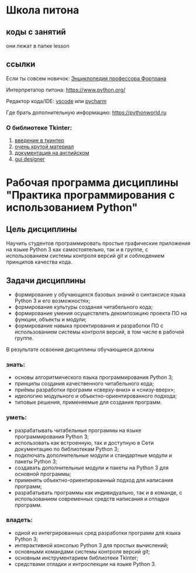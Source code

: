 # Школа питона 

## коды с занятий

они лежат в папке lesson

## ссылки

Если ты совсем новичок: [Энциклопедия профессора Фортрана](./book/encyclopedia_of_professor_fortran.pdf)

Интерпретатор питона: https://www.python.org/

Редактор кода/IDE: [vscode](https://code.visualstudio.com/) или [pycharm](https://www.jetbrains.com/pycharm/)

Где брать дополнительную информацию: https://pythonworld.ru

### О библиотеке Tkinter:

1. [введение в ткинтер](https://habr.com/ru/post/133337/)
2. [очень крутой материал](https://ru.wikiversity.org/wiki/%D0%9A%D1%83%D1%80%D1%81_%D0%BF%D0%BE_%D0%B1%D0%B8%D0%B1%D0%BB%D0%B8%D0%BE%D1%82%D0%B5%D0%BA%D0%B5_Tkinter_%D1%8F%D0%B7%D1%8B%D0%BA%D0%B0_Python#%D0%9A%D0%BB%D0%B0%D1%81%D1%81_Tk)
3. [документация на английском](https://docs.python.org/3/library/tkinter.html)
4. [gui designer](https://github.com/alejandroautalan/pygubu)


# Рабочая программа дисциплины "Практика программирования с использованием Python"

## Цель дисциплины

Научить студентов программировать простые графические приложения на языке Python 3 как самостоятельно,
так и в группе, с использованием системы контроля версий git и соблюдением принципов качества кода.

## Задачи дисциплины

- формирование у обучающихся базовых знаний о синтаксисе языка Python 3 и его возможностях;
- формирование культуры создания читабельного кода;
- формирование умения осуществлять декомпозицию проекта ПО на функции, объекты и модули;
- формирование навыка проектирования и разработки ПО с использованием системы контроля версий, в том числе в рабочей группе.

В результате освоения дисциплины обучающиеся должны

### знать:
- основы алгоритмического языка программирования Python 3;
- принципы создания качественного читабельного кода;
- приёмы разработки программ «сверху-вниз» и «снизу-вверх»;
- идеологию модульного и объектно-ориентированного подхода;
- типовые решения, применяемые для создания программ.

### уметь:
- разрабатывать читабельные программы на языке программирования Python 3;
- использовать как встроенную, так и доступную в Сети документацию по библиотекам Python 3;
- подключать дополнительные модули и стандартные модули и пакеты Python 3;
- создавать дополнительные модули и пакеты на Python 3 для основной программы;
- применять объектно-ориентированный подход для написания программ;
- разрабатывать программы как индивидуально, так и в команде, с использованием современных средств написания и отладки программ.

### владеть:
- одной из интегрированных сред разработки программ для языка Python 3;
- интерактивной консолью Python 3 для простых вычислений;
- основными командами системы контроля версий git;
- основным инструментарием библиотеки Tkinter;
- средствами отладки и интроспекции на языке Python 3.